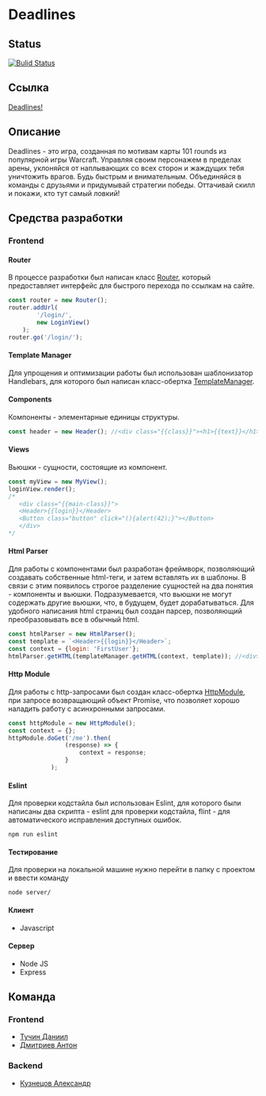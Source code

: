 # Deadlines

## Status
[![Bulid Status](https://travis-ci.org/frontend-park-mail-ru/2018_1_tarados-feroces.png)](https://travis-ci.org/frontend-park-mail-ru/2018_1_tarados-feroces)

## Ссылка

[Deadlines!](http://tf-sand-server.herokuapp.com)

## Описание

Deadlines - это игра, созданная по мотивам карты 101 rounds из популярной игры Warcraft. Управляя своим персонажем в пределах арены, уклоняйся от наплывающих со всех сторон и жаждущих тебя уничтожить врагов. Будь быстрым и внимательным. Объединяйся в команды с друзьями и придумывай стратегии победы. Оттачивай скилл и покажи, кто тут самый ловкий!

## Средства разработки

### Frontend

#### Router
В процессе разработки был написан класс [Router](https://goo.gl/k1wa3M), который предоставляет интерфейс для быстрого перехода по ссылкам на сайте.
```javascript
const router = new Router();
router.addUrl(
        '/login/',
        new LoginView()
    );
router.go('/login/');
```

#### Template Manager
Для упрощения и оптимизации работы был использован шаблонизатор Handlebars, для которого был написан класс-обертка [TemplateManager](https://goo.gl/QSYNDJ).

#### Components
Компоненты - элементарные единицы структуры.
```javascript
const header = new Header(); //<div class="{{class}}"><h1>{{text}}</h1></div>
```
#### Views
Вьюшки - сущности, состоящие из компонент.
```javascript
const myView = new MyView();
loginView.render();
/* 
   <div class="{{main-class}}">
   <Header>{{login}}</Header>
   <Button class="button" click="(){alert(42);}"></Button>
   </div>
*/
```

#### Html Parser
Для работы с компонентами был разработан фреймворк, позволяющий создавать собственные html-теги, и затем вставлять их в шаблоны. В связи с этим появилось строгое разделение сущностей на два понятия - компоненты и вьюшки. Подразумевается, что вьюшки не могут содержать другие вьюшки, что, в будущем, будет дорабатываться.
Для удобного написания html страниц был создан парсер, позволяющий преобразовывать все в обычный html.
```javascript
const htmlParser = new HtmlParser();
const template = `<Header>{{login}}</Header>`;
const context = {login: 'FirstUser'};
htmlParser.getHTML(templateManager.getHTML(context, template)); //<div><h1>FirstUser</h1></div>
```

#### Http Module
Для работы с http-запросами был создан класс-обертка [HttpModule](https://goo.gl/iDx7Ne), при запросе возвращающий объект Promise, что позволяет хорошо наладить работу с асинхронными запросами.
```javascript
const httpModule = new HttpModule();
const context = {};
httpModule.doGet('/me').then(
                (response) => {
                    context = response;
                }
            );
```

#### Eslint
Для проверки кодстайла был использован Eslint, для которого были написаны два скрипта - eslint для проверки кодстайла, flint - для автоматического исправления доступных ошибок.
```
npm run eslint
```

#### Тестирование

Для проверки на локальной машине нужно перейти в папку с проектом и ввести команду 
```
node server/
```

#### Клиент
  - Javascript

#### Сервер
  - Node JS
  - Express
  
## Команда

### Frontend

  * [Тучин Даниил](https://github.com/Danchetto)
  * [Дмитриев Антон](https://github.com/kabachok169)

### Backend

  * [Кузнецов Александр](https://github.com/Alex-Kuz)
